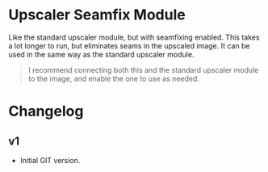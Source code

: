 # Upscaler Seamfix Module

Like the standard upscaler module, but with seamfixing enabled. This takes
a lot longer to run, but eliminates seams in the upscaled image. It can
be used in the same way as the standard upscaler module.

> I recommend connecting both this and the standard upscaler module to the
> image, and enable the one to use as needed.

# Changelog

## v1
- Initial GIT version.
